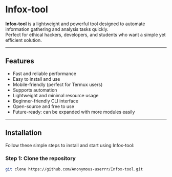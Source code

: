 # Infox-tool

**Infox-tool** is a lightweight and powerful tool designed to automate information gathering and analysis tasks quickly.  
Perfect for ethical hackers, developers, and students who want a simple yet efficient solution.

---

## Features

- Fast and reliable performance
- Easy to install and use
- Mobile-friendly (perfect for Termux users)
- Supports automation
- Lightweight and minimal resource usage
- Beginner-friendly CLI interface
- Open-source and free to use
- Future-ready: can be expanded with more modules easily

---

## Installation

Follow these simple steps to install and start using Infox-tool:

### Step 1: Clone the repository

```bash
git clone https://github.com/Anonymous-userrr/Infox-tool.git
